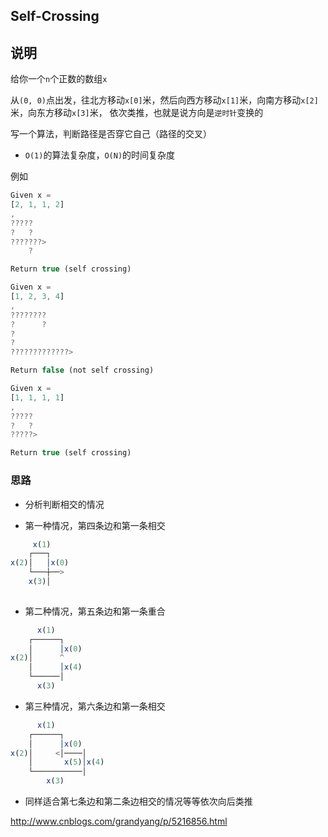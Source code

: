 ## Self-Crossing

## 说明

给你一个`n`个正数的数组`x`

从`(0, 0)`点出发，往北方移动`x[0]`米，然后向西方移动`x[1]`米，向南方移动`x[2]`米，向东方移动`x[3]`米，
依次类推，也就是说方向是`逆时针`变换的

写一个算法，判断路径是否穿它自己（路径的交叉）

- `O(1)`的算法复杂度，`O(N)`的时间复杂度

例如

```js
Given x = 
[2, 1, 1, 2]
,
?????
?   ?
???????>
    ?

Return true (self crossing)
```

```js
Given x = 
[1, 2, 3, 4]
,
????????
?      ?
?
?
?????????????>

Return false (not self crossing)
```

```js
Given x = 
[1, 1, 1, 1]
,
?????
?   ?
?????>

Return true (self crossing)
```

### 思路

- 分析判断相交的情况

- 第一种情况，第四条边和第一条相交

```js
     x(1)
    ┌───┐
x(2)│   │x(0)
    └───┼──>
    x(3)│
        
```

- 第二种情况，第五条边和第一条重合

```js
      x(1)
    ┌──────┐
    │      │x(0)
x(2)│      ^
    │      │x(4)
    └──────│
      x(3)
```

- 第三种情况，第六条边和第一条相交

```js
      x(1)
    ┌──────┐
    │      │x(0)
x(2)│     <│────│
    │       x(5)│x(4)
    └───────────│
        x(3)
```

- 同样适合第七条边和第二条边相交的情况等等依次向后类推

http://www.cnblogs.com/grandyang/p/5216856.html